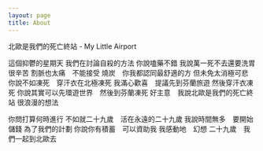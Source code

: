 ```yaml
---
layout: page
title: About
---
```


北歐是我們的死亡終站 - My Little Airport

這個抑鬱的星期天 我們在討論自殺的方法
你說嗑藥不錯
我說萬一死不去還要洗胃很辛苦
割脈也太痛　不能接受
燒炭　你我都認同最舒適的方
但未免太消極可悲
你說不如凍死　穿汗衣在北極凍死
我滿心歡喜　提議先到芬蘭旅遊
然後穿汗衣凍死 
你說其實可以先環遊世界　然後到芬蘭凍死
好主意　我說北歐是我們的死亡終站
很浪漫的想法

你問打算何時進行
不如就二十九歲　活在永遠的二十九歲
我說時間無多　要開始儲錢
為了我們的計劃
你說你有積蓄　可以資助我
我感動地　幻想
二十九歲　我們一起到北歐去

